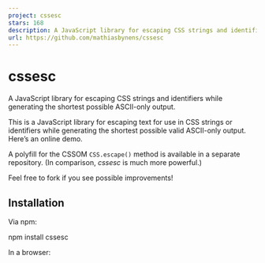 ```yaml
---
project: cssesc
stars: 168
description: A JavaScript library for escaping CSS strings and identifiers while generating the shortest possible ASCII-only output.
url: https://github.com/mathiasbynens/cssesc
---
```


cssesc
======

A JavaScript library for escaping CSS strings and identifiers while generating the shortest possible ASCII-only output.

This is a JavaScript library for escaping text for use in CSS strings or identifiers while generating the shortest possible valid ASCII-only output. Here’s an online demo.

A polyfill for the CSSOM `CSS.escape()` method is available in a separate repository. (In comparison, _cssesc_ is much more powerful.)

Feel free to fork if you see possible improvements!

Installation
------------

Via npm:

npm install cssesc

In a browser:

<script src\="cssesc.js"\></script\>

In Node.js:

const cssesc \= require('cssesc');

In Ruby using the `ruby-cssesc` wrapper gem:

gem install ruby-cssesc

require 'ruby-cssesc'
CSSEsc.escape('I ♥ Ruby', is\_identifier: true)

In Sass using `sassy-escape`:

gem install sassy-escape

body {
  content: escape('I ♥ Sass', $is-identifier: true);
}

API
---

### `cssesc(value, options)`

This function takes a value and returns an escaped version of the value where any characters that are not printable ASCII symbols are escaped using the shortest possible (but valid) escape sequences for use in CSS strings or identifiers.

cssesc('Ich ♥ Bücher');
// → 'Ich \\\\2665  B\\\\FC cher'

cssesc('foo 𝌆 bar');
// → 'foo \\\\1D306  bar'

By default, `cssesc` returns a string that can be used as part of a CSS string. If the target is a CSS identifier rather than a CSS string, use the `isIdentifier: true` setting (see below).

The optional `options` argument accepts an object with the following options:

#### `isIdentifier`

The default value for the `isIdentifier` option is `false`. This means that the input text will be escaped for use in a CSS string literal. If you want to use the result as a CSS identifier instead (in a selector, for example), set this option to `true`.

cssesc('123a2b');
// → '123a2b'

cssesc('123a2b', {
  'isIdentifier': true
});
// → '\\\\31 23a2b'

#### `quotes`

The default value for the `quotes` option is `'single'`. This means that any occurences of `'` in the input text will be escaped as `\'`, so that the output can be used in a CSS string literal wrapped in single quotes.

cssesc('Lorem ipsum "dolor" sit \\'amet\\' etc.');
// → 'Lorem ipsum "dolor" sit \\\\\\'amet\\\\\\' etc.'
// → "Lorem ipsum \\"dolor\\" sit \\\\'amet\\\\' etc."

cssesc('Lorem ipsum "dolor" sit \\'amet\\' etc.', {
  'quotes': 'single'
});
// → 'Lorem ipsum "dolor" sit \\\\\\'amet\\\\\\' etc.'
// → "Lorem ipsum \\"dolor\\" sit \\\\'amet\\\\' etc."

If you want to use the output as part of a CSS string literal wrapped in double quotes, set the `quotes` option to `'double'`.

cssesc('Lorem ipsum "dolor" sit \\'amet\\' etc.', {
  'quotes': 'double'
});
// → 'Lorem ipsum \\\\"dolor\\\\" sit \\'amet\\' etc.'
// → "Lorem ipsum \\\\\\"dolor\\\\\\" sit 'amet' etc."

#### `wrap`

The `wrap` option takes a boolean value (`true` or `false`), and defaults to `false` (disabled). When enabled, the output will be a valid CSS string literal wrapped in quotes. The type of quotes can be specified through the `quotes` setting.

cssesc('Lorem ipsum "dolor" sit \\'amet\\' etc.', {
  'quotes': 'single',
  'wrap': true
});
// → '\\'Lorem ipsum "dolor" sit \\\\\\'amet\\\\\\' etc.\\''
// → "\\'Lorem ipsum \\"dolor\\" sit \\\\\\'amet\\\\\\' etc.\\'"

cssesc('Lorem ipsum "dolor" sit \\'amet\\' etc.', {
  'quotes': 'double',
  'wrap': true
});
// → '"Lorem ipsum \\\\"dolor\\\\" sit \\'amet\\' etc."'
// → "\\"Lorem ipsum \\\\\\"dolor\\\\\\" sit \\'amet\\' etc.\\""

#### `escapeEverything`

The `escapeEverything` option takes a boolean value (`true` or `false`), and defaults to `false` (disabled). When enabled, all the symbols in the output will be escaped, even printable ASCII symbols.

cssesc('lolwat"foo\\'bar', {
  'escapeEverything': true
});
// → '\\\\6C\\\\6F\\\\6C\\\\77\\\\61\\\\74\\\\"\\\\66\\\\6F\\\\6F\\\\\\'\\\\62\\\\61\\\\72'
// → "\\\\6C\\\\6F\\\\6C\\\\77\\\\61\\\\74\\\\\\"\\\\66\\\\6F\\\\6F\\\\'\\\\62\\\\61\\\\72"

#### Overriding the default options globally

The global default settings can be overridden by modifying the `css.options` object. This saves you from passing in an `options` object for every call to `encode` if you want to use the non-default setting.

// Read the global default setting for \`escapeEverything\`:
cssesc.options.escapeEverything;
// → \`false\` by default

// Override the global default setting for \`escapeEverything\`:
cssesc.options.escapeEverything \= true;

// Using the global default setting for \`escapeEverything\`, which is now \`true\`:
cssesc('foo © bar ≠ baz 𝌆 qux');
// → '\\\\66\\\\6F\\\\6F\\\\ \\\\A9\\\\ \\\\62\\\\61\\\\72\\\\ \\\\2260\\\\ \\\\62\\\\61\\\\7A\\\\ \\\\1D306\\\\ \\\\71\\\\75\\\\78'

### `cssesc.version`

A string representing the semantic version number.

### Using the `cssesc` binary

To use the `cssesc` binary in your shell, simply install cssesc globally using npm:

npm install -g cssesc

After that you will be able to escape text for use in CSS strings or identifiers from the command line:

$ cssesc 'föo ♥ bår 𝌆 baz'
f\\F6o \\2665  b\\E5r \\1D306  baz

If the output needs to be a CSS identifier rather than part of a string literal, use the `-i`/`--identifier` option:

$ cssesc --identifier 'föo ♥ bår 𝌆 baz'
f\\F6o\\ \\2665\\ b\\E5r\\ \\1D306\\ baz

See `cssesc --help` for the full list of options.

Support
-------

This library supports the Node.js and browser versions mentioned in `.babelrc`. For a version that supports a wider variety of legacy browsers and environments out-of-the-box, see v0.1.0.

Author
------

Mathias Bynens

License
-------

This library is available under the MIT license.
